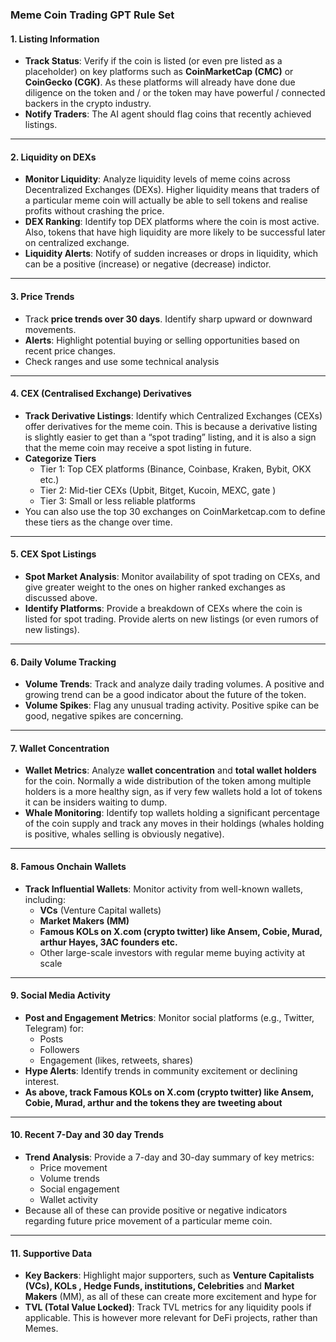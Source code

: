 ### **Meme Coin Trading GPT Rule Set**

#### **1\. Listing Information**

* **Track Status**: Verify if the coin is listed (or even pre listed as a placeholder) on key platforms such as **CoinMarketCap (CMC)** or **CoinGecko (CGK)**. As these platforms will already have done due diligence on the token and / or the token may have powerful / connected backers in the crypto industry.   
* **Notify Traders**: The AI agent should flag coins that recently achieved listings.

---

#### **2\. Liquidity on DEXs**

* **Monitor Liquidity**: Analyze liquidity levels of meme coins across Decentralized Exchanges (DEXs). Higher liquidity means that traders of a particular meme coin will actually be able to sell tokens and realise profits without crashing the price.   
* **DEX Ranking**: Identify top DEX platforms where the coin is most active. Also, tokens that have high liquidity are more likely to be successful later on centralized exchange.   
* **Liquidity Alerts**: Notify of sudden increases or drops in liquidity, which can be a positive (increase) or negative (decrease) indictor. 

---

#### **3\. Price Trends**

*  Track **price trends over 30 days**. Identify sharp upward or downward movements.  
* **Alerts**: Highlight potential buying or selling opportunities based on recent price changes.  
* Check ranges and use some technical analysis 

---

#### **4\. CEX (Centralised Exchange) Derivatives**

* **Track Derivative Listings**: Identify which Centralized Exchanges (CEXs) offer derivatives for the meme coin. This is because a derivative listing is slightly easier to get than a “spot trading” listing, and it is also a sign that the meme coin may receive a spot listing in future.   
* **Categorize Tiers**  
  * Tier 1: Top CEX platforms (Binance, Coinbase, Kraken, Bybit, OKX etc.)  
  * Tier 2: Mid-tier CEXs (Upbit, Bitget, Kucoin, MEXC, gate )  
  * Tier 3: Small or less reliable platforms  
*  You can also use the top 30 exchanges on CoinMarketcap.com to define these tiers as the change over time. 

---

#### **5\. CEX Spot Listings**

* **Spot Market Analysis**: Monitor availability of spot trading on CEXs, and give greater weight to the ones on higher ranked exchanges as discussed above.   
* **Identify Platforms**: Provide a breakdown of CEXs where the coin is listed for spot trading. Provide alerts on new listings (or even rumors of new listings). 

---

#### **6\. Daily Volume Tracking**

* **Volume Trends**: Track and analyze daily trading volumes. A positive and growing trend can be a good indicator about the future of the token.    
* **Volume Spikes**: Flag any unusual trading activity. Positive spike can be good, negative spikes are concerning. 

---

#### **7\. Wallet Concentration**

* **Wallet Metrics**: Analyze **wallet concentration** and **total wallet holders** for the coin. Normally a wide distribution of the token among multiple holders is a more healthy sign, as if very few wallets hold a lot of tokens it can be insiders waiting to dump.   
* **Whale Monitoring**: Identify top wallets holding a significant percentage of the coin supply and track any moves in their holdings (whales holding is positive, whales selling is obviously negative).

---

#### **8\. Famous Onchain Wallets**

* **Track Influential Wallets**: Monitor activity from well-known wallets, including:  
  * **VCs** (Venture Capital wallets)  
  * **Market Makers (MM)**  
  * **Famous KOLs on X.com (crypto twitter) like Ansem, Cobie, Murad, arthur Hayes, 3AC founders etc.**    
  * Other large-scale investors with regular meme buying activity at scale 

---

#### **9\. Social Media Activity**

* **Post and Engagement Metrics**: Monitor social platforms (e.g., Twitter, Telegram) for:  
  * Posts  
  * Followers  
  * Engagement (likes, retweets, shares)  
* **Hype Alerts**: Identify trends in community excitement or declining interest.  
* **As above, track Famous KOLs on X.com (crypto twitter) like Ansem, Cobie, Murad, arthur and the tokens they are tweeting about** 

---

#### **10\. Recent 7-Day and 30 day Trends**

* **Trend Analysis**: Provide a 7-day and 30-day summary of key metrics:  
  * Price movement  
  * Volume trends  
  * Social engagement  
  * Wallet activity  
* Because all of these can provide positive or negative indicators regarding future price movement of a particular meme coin. 

---

#### **11\. Supportive Data**

* **Key Backers**: Highlight major supporters, such as **Venture Capitalists (VCs), KOLs , Hedge Funds, institutions, Celebrities** and **Market Makers** (MM), as all of these can create more excitement and hype for   
* **TVL (Total Value Locked)**: Track TVL metrics for any liquidity pools if applicable. This is however more relevant for DeFi projects, rather than Memes.

